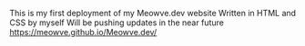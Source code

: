 This is my first deployment of my Meowve.dev website
Written in HTML and CSS by myself
Will be pushing updates in the near future
https://meowve.github.io/Meowve.dev/
